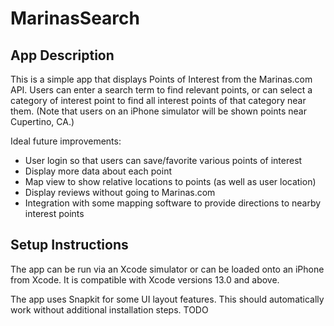 # MarinasSearch

## App Description
This is a simple app that displays Points of Interest from the Marinas.com API. Users can enter a search term to find relevant points, or can select a category of interest point to find all interest points of that category near them. (Note that users on an iPhone simulator will be shown points near Cupertino, CA.) 

Ideal future improvements:
- User login so that users can save/favorite various points of interest 
- Display more data about each point 
- Map view to show relative locations to points (as well as user location)
- Display reviews without going to Marinas.com
- Integration with some mapping software to provide directions to nearby interest points

## Setup Instructions
The app can be run via an Xcode simulator or can be loaded onto an iPhone from Xcode. It is compatible with Xcode versions 13.0 and above.

The app uses Snapkit for some UI layout features. This should automatically work without additional installation steps. 
TODO
